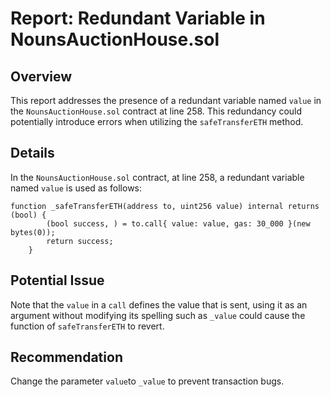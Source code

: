 # Report: Redundant Variable in NounsAuctionHouse.sol

## Overview

This report addresses the presence of a redundant variable named `value` in the `NounsAuctionHouse.sol` contract at line 258. This redundancy could potentially introduce errors when utilizing the `safeTransferETH` method.

## Details

In the `NounsAuctionHouse.sol` contract, at line 258, a redundant variable named `value` is used as follows:
```solidity
function _safeTransferETH(address to, uint256 value) internal returns (bool) {
        (bool success, ) = to.call{ value: value, gas: 30_000 }(new bytes(0));
        return success;
    }
```
## Potential Issue

Note that the `value` in a `call` defines the value that is sent, using it as an argument without modifying its spelling such as `_value` could cause the function of `safeTransferETH` to revert.

## Recommendation

Change the parameter `value`to `_value` to prevent transaction bugs.